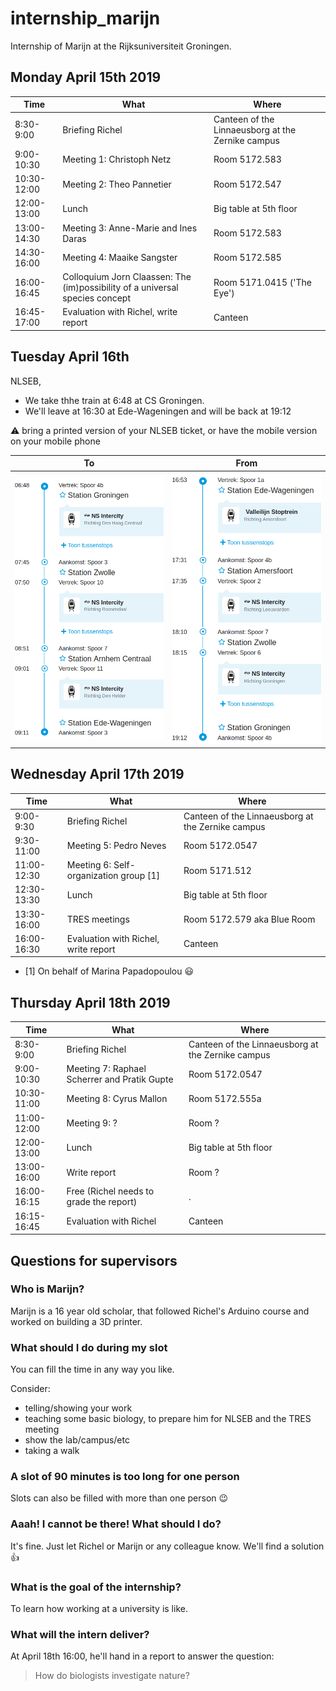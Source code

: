 # internship_marijn

Internship of Marijn at the Rijksuniversiteit Groningen.

## Monday April 15th 2019

Time|What|Where
---|---|---
8:30-9:00|Briefing Richel|Canteen of the Linnaeusborg at the Zernike campus
9:00-10:30|Meeting 1: Christoph Netz|Room 5172.583
10:30-12:00|Meeting 2: Theo Pannetier|Room 5172.547
12:00-13:00|Lunch|Big table at 5th floor
13:00-14:30|Meeting 3: Anne-Marie and Ines Daras|Room 5172.583
14:30-16:00|Meeting 4: Maaike Sangster|Room 5172.585
16:00-16:45|Colloquium Jorn Claassen: The (im)possibility of a universal species concept|Room 5171.0415 ('The Eye')
16:45-17:00|Evaluation with Richel, write report|Canteen

## Tuesday April 16th

NLSEB, 

 * We take thhe train at 6:48 at CS Groningen.
 * We'll leave at 16:30 at Ede-Wageningen and will be back at 19:12

:warning: bring a printed version of your NLSEB ticket, or have the mobile
version on your mobile phone

To|From
---|---
![](to.png)|![](from.png)

## Wednesday April 17th 2019

Time|What|Where
---|---|---
9:00-9:30|Briefing Richel|Canteen of the Linnaeusborg at the Zernike campus
9:30-11:00|Meeting 5: Pedro Neves|Room 5172.0547
11:00-12:30|Meeting 6: Self-organization group [1] |Room 5171.512
12:30-13:30|Lunch|Big table at 5th floor
13:30-16:00|TRES meetings|Room 5172.579 aka Blue Room
16:00-16:30|Evaluation with Richel, write report|Canteen

 * [1] On behalf of Marina Papadopoulou :smiley:

## Thursday April 18th 2019

Time|What|Where
---|---|---
8:30-9:00|Briefing Richel|Canteen of the Linnaeusborg at the Zernike campus
9:00-10:30|Meeting 7: Raphael Scherrer and Pratik Gupte|Room 5172.0547
10:30-11:00|Meeting 8: Cyrus Mallon|Room 5172.555a
11:00-12:00|Meeting 9: ? |Room ?
12:00-13:00|Lunch|Big table at 5th floor
13:00-16:00|Write report|Room ?
16:00-16:15|Free (Richel needs to grade the report)|.
16:15-16:45|Evaluation with Richel|Canteen

## Questions for supervisors

### Who is Marijn?

Marijn is a 16 year old scholar,
that followed Richel's Arduino course and worked
on building a 3D printer.

### What should I do during my slot

You can fill the time in any way you like.

Consider:

 * telling/showing your work
 * teaching some basic biology, to prepare him for NLSEB and the TRES meeting
 * show the lab/campus/etc
 * taking a walk

### A slot of 90 minutes is too long for one person

Slots can also be filled with more than one person :wink:

### Aaah! I cannot be there! What should I do?

It's fine. Just let Richel or Marijn or any colleague know. 
We'll find a solution :+1:

### What is the goal of the internship?

To learn how working at a university is like.

### What will the intern deliver?

At April 18th 16:00, he'll hand in a report to answer the question:

> How do biologists investigate nature?

